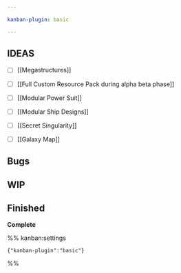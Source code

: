 ```yaml
---

kanban-plugin: basic

---
```


## IDEAS

- [ ] [[Megastructures]]
- [ ] [[Full Custom Resource Pack during alpha beta phase]]
- [ ] [[Modular Power Suit]]
- [ ] [[Modular Ship Designs]]
- [ ] [[Secret Singularity]]
- [ ] [[Galaxy Map]]


## Bugs



## WIP



## Finished

**Complete**




%% kanban:settings
```
{"kanban-plugin":"basic"}
```
%%